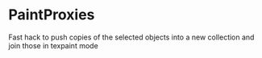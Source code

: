 # PaintProxies
Fast hack to push copies of the selected objects into a new collection and join those in texpaint mode
